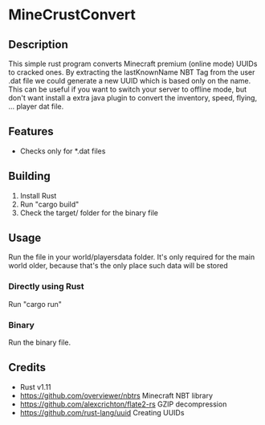# MineCrustConvert

## Description

This simple rust program converts Minecraft premium (online mode) UUIDs to cracked ones. By extracting the lastKnownName
NBT Tag from the user .dat file we could generate a new UUID which is based only on the name. This can be useful if 
you want to switch your server to offline mode, but don't want install a extra java plugin to convert the inventory,
speed, flying, ... player dat file.

## Features

* Checks only for *.dat files

## Building

1. Install Rust
2. Run "cargo build"
3. Check the target/ folder for the binary file

## Usage

Run the file in your world/playersdata folder. It's only required for the main world older, because that's the only
place such data will be stored

### Directly using Rust

Run "cargo run"

### Binary

Run the binary file. 

## Credits

* Rust v1.11
* https://github.com/overviewer/nbtrs Minecraft NBT library
* https://github.com/alexcrichton/flate2-rs GZIP decompression
* https://github.com/rust-lang/uuid Creating UUIDs
